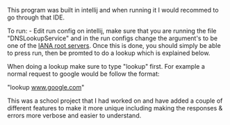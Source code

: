    This program was built in intellij and when running it I would recommed to go through that IDE.
   
   To run:
      - Edit run config on intellij, make sure that you are running the file "DNSLookupService" and in the run configs change the argument's to be one of the [IANA root servers](https://www.iana.org/domains/root/servers). Once this is done, you should simply be able to press run, then be promted to do a lookup which is explained below. 
   
   When doing a lookup make sure to type "lookup" first. For example a normal request to google 
   would be follow the format:
   
   "lookup www.google.com"
   
   This was a school project that I had worked on and have added a couple of different features to make it
   more unique including making the responses & errors more verbose and easier to understand.
